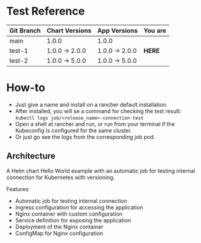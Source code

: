 # Test Reference
| Git Branch | Chart Versions | App Versions   |  You are |
|         ---|             ---|             ---|       ---|
| main       | 1.0.0          | 1.0.0          |          |
| test-1     | 1.0.0 -> 2.0.0 | 1.0.0 -> 2.0.0 | **HERE** |
| test-2     | 1.0.0 -> 5.0.0 | 1.0.0 -> 5.0.0 |          |

# How-to
  
- Just give a name and install on a rancher default installation. 
- After installed, you will se a command for checking the test result: `kubectl logs job/<release_name>-connection-test`
- Open a shell at rancher and run, or run from your terminal if the Kubeconfig is configured for the same cluster. 
- Or just go see the logs from the corresponding job pod. 

## Architecture

A Helm chart Hello World example with an automatic job for testing internal connection for Kubernetes with versioning.

Features:

- Automatic job for testing internal connection
- Ingress configuration for accessing the application
- Nginx container with custom configuration
- Service definition for exposing the application
- Deployment of the Nginx container
- ConfigMap for Nginx configuration

